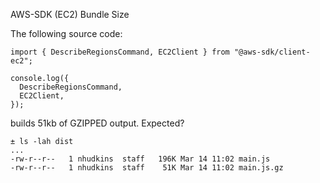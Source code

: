 AWS-SDK (EC2) Bundle Size

The following source code:

```
import { DescribeRegionsCommand, EC2Client } from "@aws-sdk/client-ec2";

console.log({
  DescribeRegionsCommand,
  EC2Client,
});
```

builds 51kb of GZIPPED output. Expected?

```
± ls -lah dist
...
-rw-r--r--   1 nhudkins  staff   196K Mar 14 11:02 main.js
-rw-r--r--   1 nhudkins  staff    51K Mar 14 11:02 main.js.gz
```
